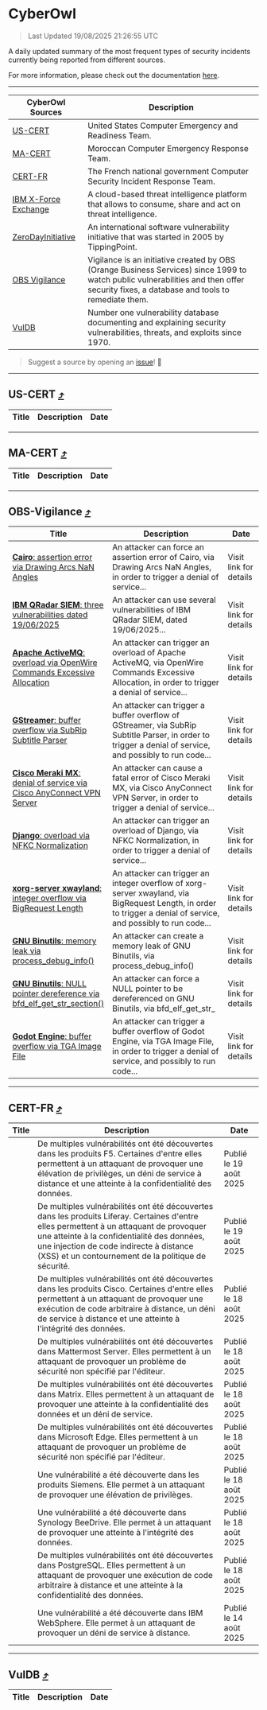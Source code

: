
 <div id='top'></div>

# CyberOwl

 > Last Updated 19/08/2025 21:26:55 UTC
 
 A daily updated summary of the most frequent types of security incidents currently being reported from different sources.
 
 For more information, please check out the documentation [here](./docs/README.md).
 
 ---
 |CyberOwl Sources|Description|
 |---|---|
 |[US-CERT](#us-cert-arrow_heading_up)|United States Computer Emergency and Readiness Team.|
 |[MA-CERT](#ma-cert-arrow_heading_up)|Moroccan Computer Emergency Response Team.|
 |[CERT-FR](#cert-fr-arrow_heading_up)|The French national government Computer Security Incident Response Team.|
 |[IBM X-Force Exchange](#ibmcloud-arrow_heading_up)|A cloud-based threat intelligence platform that allows to consume, share and act on threat intelligence.|
 |[ZeroDayInitiative](#zerodayinitiative-arrow_heading_up)|An international software vulnerability initiative that was started in 2005 by TippingPoint.|
 |[OBS Vigilance](#obs-vigilance-arrow_heading_up)|Vigilance is an initiative created by OBS (Orange Business Services) since 1999 to watch public vulnerabilities and then offer security fixes, a database and tools to remediate them.|
 |[VulDB](#vuldb-arrow_heading_up)|Number one vulnerability database documenting and explaining security vulnerabilities, threats, and exploits since 1970.|
 
 > Suggest a source by opening an [issue](https://github.com/karimhabush/cyberowl/issues)! :raised_hands:
 ---

## US-CERT [:arrow_heading_up:](#cyberowl)

 |Title|Description|Date|
 |---|---|---|
 
 ---

## MA-CERT [:arrow_heading_up:](#cyberowl)

 |Title|Description|Date|
 |---|---|---|
 
 ---

## OBS-Vigilance [:arrow_heading_up:](#cyberowl)

 |Title|Description|Date|
 |---|---|---|
 |[<a href="https://vigilance.fr/vulnerability/Cairo-assertion-error-via-Drawing-Arcs-NaN-Angles-47848" class="noirorange"><b>Cairo</b>: assertion error via Drawing Arcs NaN Angles</a>](https://vigilance.fr/vulnerability/Cairo-assertion-error-via-Drawing-Arcs-NaN-Angles-47848)|An attacker can force an assertion error of Cairo, via Drawing Arcs NaN Angles, in order to trigger a denial of service...|Visit link for details|
 |[<a href="https://vigilance.fr/vulnerability/IBM-QRadar-SIEM-three-vulnerabilities-dated-19-06-2025-47486" class="noirorange"><b>IBM QRadar SIEM</b>: three vulnerabilities dated 19/06/2025</a>](https://vigilance.fr/vulnerability/IBM-QRadar-SIEM-three-vulnerabilities-dated-19-06-2025-47486)|An attacker can use several vulnerabilities of IBM QRadar SIEM, dated 19/06/2025...|Visit link for details|
 |[<a href="https://vigilance.fr/vulnerability/Apache-ActiveMQ-overload-via-OpenWire-Commands-Excessive-Allocation-47485" class="noirorange"><b>Apache ActiveMQ</b>: overload via OpenWire Commands Excessive Allocation</a>](https://vigilance.fr/vulnerability/Apache-ActiveMQ-overload-via-OpenWire-Commands-Excessive-Allocation-47485)|An attacker can trigger an overload of Apache ActiveMQ, via OpenWire Commands Excessive Allocation, in order to trigger a denial of service...|Visit link for details|
 |[<a href="https://vigilance.fr/vulnerability/GStreamer-buffer-overflow-via-SubRip-Subtitle-Parser-47482" class="noirorange"><b>GStreamer</b>: buffer overflow via SubRip Subtitle Parser</a>](https://vigilance.fr/vulnerability/GStreamer-buffer-overflow-via-SubRip-Subtitle-Parser-47482)|An attacker can trigger a buffer overflow of GStreamer, via SubRip Subtitle Parser, in order to trigger a denial of service, and possibly to run code...|Visit link for details|
 |[<a href="https://vigilance.fr/vulnerability/Cisco-Meraki-MX-denial-of-service-via-Cisco-AnyConnect-VPN-Server-47480" class="noirorange"><b>Cisco Meraki MX</b>: denial of service via Cisco AnyConnect VPN Server</a>](https://vigilance.fr/vulnerability/Cisco-Meraki-MX-denial-of-service-via-Cisco-AnyConnect-VPN-Server-47480)|An attacker can cause a fatal error of Cisco Meraki MX, via Cisco AnyConnect VPN Server, in order to trigger a denial of service...|Visit link for details|
 |[<a href="https://vigilance.fr/vulnerability/Django-overload-via-NFKC-Normalization-47478" class="noirorange"><b>Django</b>: overload via NFKC Normalization</a>](https://vigilance.fr/vulnerability/Django-overload-via-NFKC-Normalization-47478)|An attacker can trigger an overload of Django, via NFKC Normalization, in order to trigger a denial of service...|Visit link for details|
 |[<a href="https://vigilance.fr/vulnerability/xorg-server-xwayland-integer-overflow-via-BigRequest-Length-47477" class="noirorange"><b>xorg-server  xwayland</b>: integer overflow via BigRequest Length</a>](https://vigilance.fr/vulnerability/xorg-server-xwayland-integer-overflow-via-BigRequest-Length-47477)|An attacker can trigger an integer overflow of xorg-server  xwayland, via BigRequest Length, in order to trigger a denial of service, and possibly to run code...|Visit link for details|
 |[<a href="https://vigilance.fr/vulnerability/GNU-Binutils-memory-leak-via-process-debug-info-47844" class="noirorange"><b>GNU Binutils</b>: memory leak via process_debug_info()</a>](https://vigilance.fr/vulnerability/GNU-Binutils-memory-leak-via-process-debug-info-47844)|An attacker can create a memory leak of GNU Binutils, via process_debug_info()|Visit link for details|
 |[<a href="https://vigilance.fr/vulnerability/GNU-Binutils-NULL-pointer-dereference-via-bfd-elf-get-str-section-47843" class="noirorange"><b>GNU Binutils</b>: NULL pointer dereference via bfd_elf_get_str_<wbr>section()</wbr></a>](https://vigilance.fr/vulnerability/GNU-Binutils-NULL-pointer-dereference-via-bfd-elf-get-str-section-47843)|An attacker can force a NULL pointer to be dereferenced on GNU Binutils, via bfd_elf_get_str_|Visit link for details|
 |[<a href="https://vigilance.fr/vulnerability/Godot-Engine-buffer-overflow-via-TGA-Image-File-47476" class="noirorange"><b>Godot Engine</b>: buffer overflow via TGA Image File</a>](https://vigilance.fr/vulnerability/Godot-Engine-buffer-overflow-via-TGA-Image-File-47476)|An attacker can trigger a buffer overflow of Godot Engine, via TGA Image File, in order to trigger a denial of service, and possibly to run code...|Visit link for details|
 
 ---

## CERT-FR [:arrow_heading_up:](#cyberowl)

 |Title|Description|Date|
 |---|---|---|
 |[](https://www.cert.ssi.gouv.fr/avis/CERTFR-2025-AVI-0710/)|De multiples vulnérabilités ont été découvertes dans les produits F5. Certaines d'entre elles permettent à un attaquant de provoquer une élévation de privilèges, un déni de service à distance et une atteinte à la confidentialité des données.|Publié le 19 août 2025|
 |[](https://www.cert.ssi.gouv.fr/avis/CERTFR-2025-AVI-0709/)|De multiples vulnérabilités ont été découvertes dans les produits Liferay. Certaines d'entre elles permettent à un attaquant de provoquer une atteinte à la confidentialité des données, une injection de code indirecte à distance (XSS) et un contournement de la politique de sécurité.|Publié le 19 août 2025|
 |[](https://www.cert.ssi.gouv.fr/avis/CERTFR-2025-AVI-0708/)|De multiples vulnérabilités ont été découvertes dans les produits Cisco. Certaines d'entre elles permettent à un attaquant de provoquer une exécution de code arbitraire à distance, un déni de service à distance et une atteinte à l'intégrité des données.|Publié le 18 août 2025|
 |[](https://www.cert.ssi.gouv.fr/avis/CERTFR-2025-AVI-0707/)|De multiples vulnérabilités ont été découvertes dans Mattermost Server. Elles permettent à un attaquant de provoquer un problème de sécurité non spécifié par l'éditeur.|Publié le 18 août 2025|
 |[](https://www.cert.ssi.gouv.fr/avis/CERTFR-2025-AVI-0706/)|De multiples vulnérabilités ont été découvertes dans Matrix. Elles permettent à un attaquant de provoquer une atteinte à la confidentialité des données et un déni de service.|Publié le 18 août 2025|
 |[](https://www.cert.ssi.gouv.fr/avis/CERTFR-2025-AVI-0705/)|De multiples vulnérabilités ont été découvertes dans Microsoft Edge. Elles permettent à un attaquant de provoquer un problème de sécurité non spécifié par l'éditeur.|Publié le 18 août 2025|
 |[](https://www.cert.ssi.gouv.fr/avis/CERTFR-2025-AVI-0704/)|Une vulnérabilité a été découverte dans les produits Siemens. Elle permet à un attaquant de provoquer une élévation de privilèges.|Publié le 18 août 2025|
 |[](https://www.cert.ssi.gouv.fr/avis/CERTFR-2025-AVI-0703/)|Une vulnérabilité a été découverte dans Synology BeeDrive. Elle permet à un attaquant de provoquer une atteinte à l'intégrité des données.|Publié le 18 août 2025|
 |[](https://www.cert.ssi.gouv.fr/avis/CERTFR-2025-AVI-0702/)|De multiples vulnérabilités ont été découvertes dans PostgreSQL. Elles permettent à un attaquant de provoquer une exécution de code arbitraire à distance et une atteinte à la confidentialité des données.|Publié le 18 août 2025|
 |[](https://www.cert.ssi.gouv.fr/avis/CERTFR-2025-AVI-0701/)|Une vulnérabilité a été découverte dans IBM WebSphere. Elle permet à un attaquant de provoquer un déni de service à distance.|Publié le 14 août 2025|
 
 ---

## VulDB [:arrow_heading_up:](#cyberowl)

 |Title|Description|Date|
 |---|---|---|
 